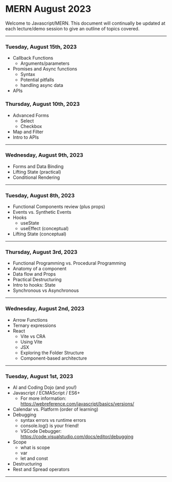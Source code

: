 
# MERN August 2023

Welcome to Javascript/MERN. This document will continually be updated at each lecture/demo session to give an outline of topics covered.


***

### Tuesday, August 15th, 2023

- Callback Functions
    * Arguments/parameters
- Promises and Async functions
    * Syntax
    * Potential pitfalls
    * handling async data
- APIs

### Thursday, August 10th, 2023

- Advanced Forms
    * Select
    * Checkbox
- Map and Filter
- Intro to APIs

***

### Wednesday, August 9th, 2023

- Forms and Data Binding
- Lifting State (practical)
- Conditional Rendering

***

### Tuesday, August 8th, 2023

- Functional Components review (plus props)
- Events vs. Synthetic Events
- Hooks
    * useState
    * useEffect (conceptual)
- Lifting State (conceptual)


***

### Thursday, August 3rd, 2023

- Functional Programming vs. Procedural Programming
- Anatomy of a component
- Data flow and Props
- Practical Destructuring
- Intro to hooks: State
- Synchronous vs Asynchronous

***

### Wednesday, August 2nd, 2023

- Arrow Functions
- Ternary expressions
- React
    * Vite vs CRA
    * Using Vite
    * JSX
    * Exploring the Folder Structure
    * Component-based architecture

***

### Tuesday, August 1st, 2023
- AI and Coding Dojo (and you!)
- Javascript / ECMAScript / ES6+
    * For more information: https://webreference.com/javascript/basics/versions/
- Calendar vs. Platform (order of learning)
- Debugging
    * syntax errors vs runtime errors
    * console.log() is your friend!
    * VSCode Debugger: https://code.visualstudio.com/docs/editor/debugging
- Scope
    * what is scope
    * var
    * let and const
- Destructuring
- Rest and Spread operators

***


